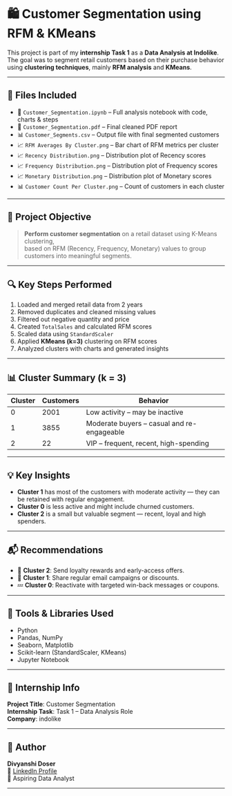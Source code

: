 # 🛍️ Customer Segmentation using RFM & KMeans

This project is part of my **internship Task 1** as a **Data Analysis at Indolike**.  
The goal was to segment retail customers based on their purchase behavior using **clustering techniques**, mainly **RFM analysis** and **KMeans**.

---

## 📁 Files Included

- 📄 `Customer_Segmentation.ipynb` – Full analysis notebook with code, charts & steps
- 📄 `Customer_Segmentation.pdf` – Final cleaned PDF report
- 📊 `Customer_Segments.csv` – Output file with final segmented customers
- 📈 `RFM Averages By Cluster.png` – Bar chart of RFM metrics per cluster
- 📈 `Recency Distribution.png` – Distribution plot of Recency scores
- 📈 `Frequency Distribution.png` – Distribution plot of Frequency scores
- 📈 `Monetary Distribution.png` – Distribution plot of Monetary scores
- 📊 `Customer Count Per Cluster.png` – Count of customers in each cluster

---

## 🧠 Project Objective

> **Perform customer segmentation** on a retail dataset using K-Means clustering,  
> based on RFM (Recency, Frequency, Monetary) values to group customers into meaningful segments.

---

## 🔍 Key Steps Performed

1. Loaded and merged retail data from 2 years
2. Removed duplicates and cleaned missing values
3. Filtered out negative quantity and price
4. Created `TotalSales` and calculated RFM scores
5. Scaled data using `StandardScaler`
6. Applied **KMeans (k=3)** clustering on RFM scores
7. Analyzed clusters with charts and generated insights

---

## 📊 Cluster Summary (k = 3)

| Cluster | Customers | Behavior |
|---------|-----------|----------|
| 0       | 2001      | Low activity – may be inactive |
| 1       | 3855      | Moderate buyers – casual and re-engageable |
| 2       | 22        | VIP – frequent, recent, high-spending |

---

## 💡 Key Insights

- **Cluster 1** has most of the customers with moderate activity — they can be retained with regular engagement.
- **Cluster 0** is less active and might include churned customers.
- **Cluster 2** is a small but valuable segment — recent, loyal and high spenders.

---

## 📬 Recommendations

- 🎯 **Cluster 2**: Send loyalty rewards and early-access offers.
- 🔁 **Cluster 1**: Share regular email campaigns or discounts.
- 💤 **Cluster 0**: Reactivate with targeted win-back messages or coupons.

---

## 📌 Tools & Libraries Used

- Python
- Pandas, NumPy
- Seaborn, Matplotlib
- Scikit-learn (StandardScaler, KMeans)
- Jupyter Notebook

---

## 📍 Internship Info

**Project Title**: Customer Segmentation  
**Internship Task**: Task 1 – Data Analysis Role  
**Company**: indolike 

---

## 🔗 Author

**Divyanshi Doser**  
📧 [LinkedIn Profile](https://www.linkedin.com/in/divyanshi-doser/)  
💼 Aspiring Data Analyst

---

